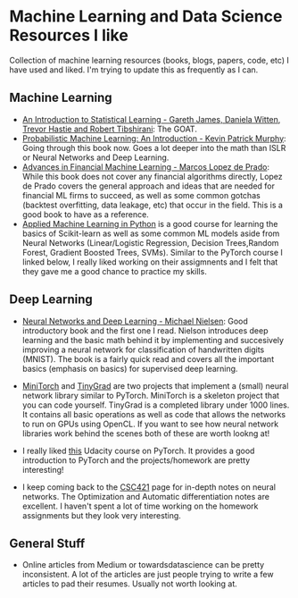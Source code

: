 # Machine Learning and Data Science Resources I like
Collection of machine learning resources (books, blogs, papers, code, etc) I have used and liked. I'm trying to update this as frequently as I can. 

## Machine Learning 
- [An Introduction to Statistical Learning - Gareth James, Daniela Witten, Trevor Hastie and Robert Tibshirani](https://statlearning.com/): The GOAT. 
- [Probabilistic Machine Learning: An Introduction - Kevin Patrick Murphy](https://probml.github.io/pml-book/book1.html): Going through this book now. Goes a lot deeper into the math than ISLR or Neural Networks and Deep Learning. 
- [Advances in Financial Machine Learning -  Marcos Lopez de Prado](https://www.amazon.ca/Advances-Financial-Machine-Learning-Marcos/dp/1119482089): While this book does not cover any financial algorithms directly, Lopez de Prado covers the general approach and ideas that are needed for financial ML firms to succeed, as well as some common gotchas (backtest overfitting, data leakage, etc) that occur in the field. This is a good book to have as a reference.
- [Applied Machine Learning in Python](https://www.coursera.org/learn/python-machine-learning) is a good course for learning the basics of Scikit-learn as well as some common ML models aside from Neural Networks (Linear/Logistic Regression, Decision Trees,Random Forest, Gradient Boosted Trees, SVMs). Similar to the PyTorch course I linked below, I really liked working on their assigmnents and I felt that they gave me a good chance to practice my skills. 

## Deep Learning
- [Neural Networks and Deep Learning - Michael Nielsen](http://neuralnetworksanddeeplearning.com/): Good introductory book and the first one I read. Nielson introduces   deep learning and the basic math behind it by implementing and succesively improving a neural network for classification of handwritten digits (MNIST). The book is a fairly quick read and covers all the important basics (emphasis on basics) for supervised deep learning. 

- [MiniTorch](https://minitorch.github.io/) and [TinyGrad](https://github.com/geohot/tinygrad) are two projects that implement a (small) neural network library similar to PyTorch. MiniTorch is a skeleton project that you can code yourself. TinyGrad is a completed library under 1000 lines. It contains all basic operations as well as code that allows the networks to run on GPUs using OpenCL. If you want to see how neural network libraries work behind the scenes both of these are worth lookng at!

- I really liked [this](https://www.udacity.com/course/deep-learning-pytorch--ud188) Udacity course on PyTorch. It provides a good introduction to PyTorch and the projects/homework are pretty interesting!

- I keep coming back to the [CSC421](http://www.cs.toronto.edu/~rgrosse/courses/csc421_2019/) page for in-depth notes on neural networks. The Optimization and Automatic differentiation notes are excellent. I haven't spent a lot of time working on the homework assignments but they look very interesting. 

## General Stuff
- Online articles from Medium or towardsdatascience can be pretty inconsistent. A lot of the articles are just people trying to write a few articles to pad their resumes. Usually not worth looking at. 



